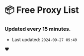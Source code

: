 # :package: Free Proxy List
### Updated every 15 minutes.

- Last updated: `2024-09-27 09:49`

:heart:
